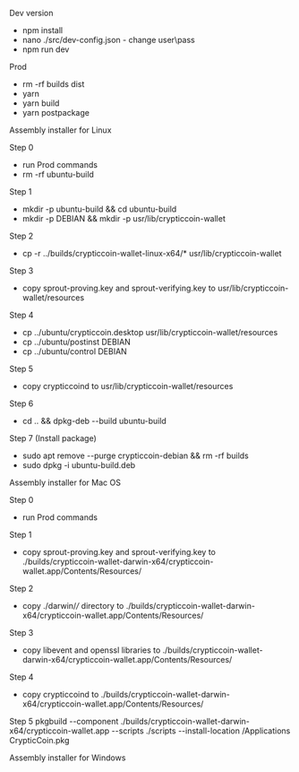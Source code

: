 Dev version
- npm install
- nano ./src/dev-config.json - change user\pass
- npm run dev


Prod
- rm -rf builds dist
- yarn
- yarn build
- yarn postpackage


Assembly installer for Linux

Step 0
- run Prod commands
- rm -rf ubuntu-build

Step 1
- mkdir -p ubuntu-build && cd ubuntu-build
- mkdir -p DEBIAN && mkdir -p usr/lib/crypticcoin-wallet

Step 2
- cp -r ../builds/crypticcoin-wallet-linux-x64/* usr/lib/crypticcoin-wallet

Step 3
- copy sprout-proving.key and sprout-verifying.key to usr/lib/crypticcoin-wallet/resources

Step 4
- cp ../ubuntu/crypticcoin.desktop usr/lib/crypticcoin-wallet/resources
- cp ../ubuntu/postinst DEBIAN
- cp ../ubuntu/control DEBIAN

Step 5
- copy crypticcoind to usr/lib/crypticcoin-wallet/resources

Step 6
- cd .. && dpkg-deb --build ubuntu-build

Step 7 (Install package)
- sudo apt remove --purge crypticcoin-debian && rm -rf builds
- sudo dpkg -i ubuntu-build.deb

Assembly installer for Mac OS

Step 0
- run Prod commands

Step 1
- copy sprout-proving.key and sprout-verifying.key to ./builds/crypticcoin-wallet-darwin-x64/crypticcoin-wallet.app/Contents/Resources/

Step 2
- copy ./darwin/*/* directory to ./builds/crypticcoin-wallet-darwin-x64/crypticcoin-wallet.app/Contents/Resources/

Step 3
- copy libevent and openssl libraries to ./builds/crypticcoin-wallet-darwin-x64/crypticcoin-wallet.app/Contents/Resources/

Step 4
- copy crypticcoind to ./builds/crypticcoin-wallet-darwin-x64/crypticcoin-wallet.app/Contents/Resources/

Step 5
pkgbuild --component ./builds/crypticcoin-wallet-darwin-x64/crypticcoin-wallet.app --scripts ./scripts  --install-location /Applications CrypticCoin.pkg


Assembly installer for Windows



